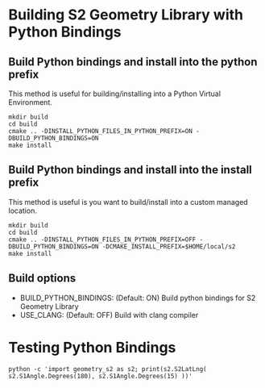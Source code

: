 
# Building S2 Geometry Library with Python Bindings

## Build Python bindings and install into the python prefix
This method is useful for building/installing into a Python Virtual Environment.

    mkdir build
    cd build
    cmake .. -DINSTALL_PYTHON_FILES_IN_PYTHON_PREFIX=ON -DBUILD_PYTHON_BINDINGS=ON
    make install

## Build Python bindings and install into the install prefix
This method is useful is you want to build/install into a custom managed location.

    mkdir build
    cd build
    cmake .. -DINSTALL_PYTHON_FILES_IN_PYTHON_PREFIX=OFF -DBUILD_PYTHON_BINDINGS=ON -DCMAKE_INSTALL_PREFIX=$HOME/local/s2
    make install

## Build options

* BUILD_PYTHON_BINDINGS: (Default: ON) Build python bindings for S2 Geometry Library
* USE_CLANG: (Default: OFF) Build with clang compiler

# Testing Python Bindings

    python -c 'import geometry_s2 as s2; print(s2.S2LatLng( s2.S1Angle.Degrees(180), s2.S1Angle.Degrees(15) ))'
